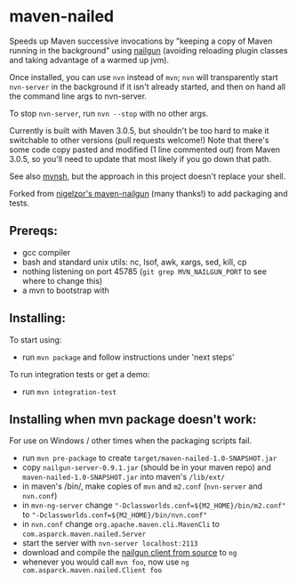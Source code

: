 maven-nailed
============

Speeds up Maven successive invocations by "keeping a copy of Maven running in the background" using
[nailgun](http://martiansoftware.com/nailgun/) (avoiding reloading plugin classes and taking advantage of a warmed up jvm).

Once installed, you can use `nvn` instead of `mvn`; `nvn` will transparently start `nvn-server` in the background if it
isn't already started, and then on hand all the command line args to nvn-server.

To stop `nvn-server`, run `nvn --stop` with no other args.

Currently is built with Maven 3.0.5, but shouldn't be too hard to make it switchable to other versions (pull
requests welcome!) Note that there's some code copy pasted and modified (1 line commented out) from Maven 3.0.5, so you'll
need to update that most likely if you go down that path.

See also [mvnsh](https://github.com/jdillon/mvnsh), but the approach in this project doesn't replace your shell.

Forked from [nigelzor's maven-nailgun](https://github.com/nigelzor/maven-nailgun) (many thanks!) to add packaging and
tests.

Prereqs:
--------

* gcc compiler
* bash and standard unix utils: nc, lsof, awk, xargs, sed, kill, cp
* nothing listening on port 45785 (`git grep MVN_NAILGUN_PORT` to see where to change this)
* a mvn to bootstrap with

Installing:
-----------

To start using:

* run `mvn package` and follow instructions under 'next steps'

To run integration tests or get a demo:

* run `mvn integration-test`

Installing when mvn package doesn't work:
-----------------------------------------

For use on Windows / other times when the packaging scripts fail.

* run `mvn pre-package` to create `target/maven-nailed-1.0-SNAPSHOT.jar`
* copy `nailgun-server-0.9.1.jar` (should be in your maven repo) and `maven-nailed-1.0-SNAPSHOT.jar` into maven's `/lib/ext/`
* in maven's /bin/, make copies of `mvn` and `m2.conf` (`nvn-server` and `nvn.conf`)
* in `mvn-ng-server` change `"-Dclassworlds.conf=${M2_HOME}/bin/m2.conf"` to `"-Dclassworlds.conf=${M2_HOME}/bin/nvn.conf"`
* in `nvn.conf` change `org.apache.maven.cli.MavenCli` to `com.asparck.maven.nailed.Server`
* start the server with `nvn-server localhost:2113`
* download and compile the [nailgun client from source](https://raw.github.com/martylamb/nailgun/nailgun-all-0.9.1/nailgun-client/ng.c) to `ng`
* whenever you would call `mvn foo`, now use `ng com.asparck.maven.nailed.Client foo`
